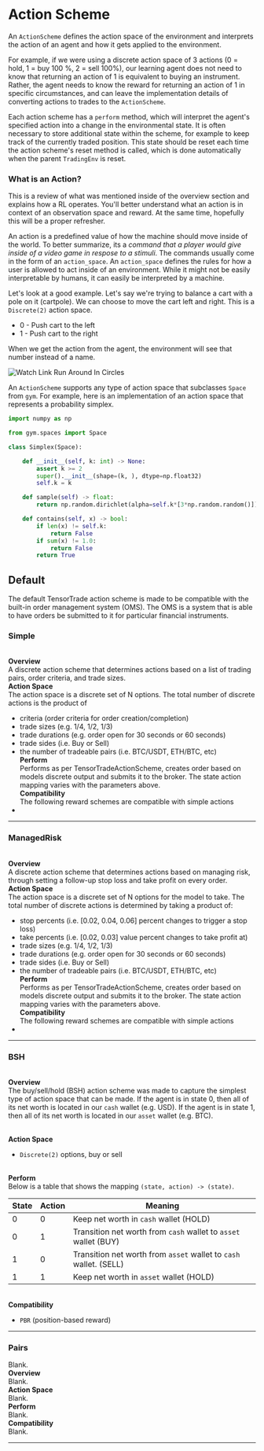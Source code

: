 # Action Scheme

An `ActionScheme` defines the action space of the environment and interprets the action of an agent and how it gets applied to the environment.

For example, if we were using a discrete action space of 3 actions (0 = hold, 1 = buy 100 %, 2 = sell 100%), our learning agent does not need to know that returning an action of 1 is equivalent to buying an instrument. Rather, the agent needs to know the reward for returning an action of 1 in specific circumstances, and can leave the implementation details of converting actions to trades to the `ActionScheme`.

Each action scheme has a `perform` method, which will interpret the agent's specified action into a change in the environmental state. It is often necessary to store additional state within the scheme, for example to keep track of the currently traded position. This state should be reset each time the action scheme's reset method is called, which is done automatically when the parent `TradingEnv` is reset.

### What is an Action?

This is a review of what was mentioned inside of the overview section and explains how a RL operates. You'll better understand what an action is in context of an observation space and reward. At the same time, hopefully this will be a proper refresher.

An action is a predefined value of how the machine should move inside of the world. To better summarize, its a _command that a player would give inside of a video game in respose to a stimuli_. The commands usually come in the form of an `action_space`. An `action_space` defines the rules for how a user is allowed to act inside of an environment. While it might not be easily interpretable by humans, it can easily be interpreted by a machine.

Let's look at a good example. Let's say we're trying to balance a cart with a pole on it (cartpole). We can choose to move the cart left and right. This is a `Discrete(2)` action space.

- 0 - Push cart to the left
- 1 - Push cart to the right

When we get the action from the agent, the environment will see that number instead of a name.

![Watch Link Run Around In Circles](../_static/images/cartpole.gif)

An `ActionScheme` supports any type of action space that subclasses `Space` from `gym`. For example, here is an implementation of an action space that represents a probability simplex.

```python
import numpy as np

from gym.spaces import Space

class Simplex(Space):

    def __init__(self, k: int) -> None:
        assert k >= 2
        super().__init__(shape=(k, ), dtype=np.float32)
        self.k = k

    def sample(self) -> float:
        return np.random.dirichlet(alpha=self.k*[3*np.random.random()])

    def contains(self, x) -> bool:
        if len(x) != self.k:
            return False
        if sum(x) != 1.0:
            return False
        return True
```



## Default
The default TensorTrade action scheme is made to be compatible with the built-in order management system (OMS). The OMS is a system that is able to have orders be submitted to it for particular financial instruments.

### Simple

<br> **Overview** <br>
A discrete action scheme that determines actions based on a list of
trading pairs, order criteria, and trade sizes.
<br> **Action Space** <br>
The action space is a discrete set of N options. The total number of discrete actions is the product of 
- criteria (order criteria for order creation/completion)
- trade sizes (e.g. 1/4, 1/2, 1/3)
- trade durations (e.g. order open for 30 seconds or 60 seconds)
- trade sides (i.e. Buy or Sell)
- the number of tradeable pairs (i.e. BTC/USDT, ETH/BTC, etc)
<br> **Perform** <br>
Performs as per TensorTradeActionScheme, creates order based on models discrete output and submits it to the broker. The state action mapping varies with the parameters above.
<br> **Compatibility** <br>
The following reward schemes are compatible with simple actions 
- 
<hr>


### ManagedRisk

<br> **Overview** <br>
A discrete action scheme that determines actions based on managing risk,
through setting a follow-up stop loss and take profit on every order.
<br> **Action Space** <br>
The action space is a discrete set of N options for the model to take. The total number of discrete actions is determined by taking a product of:
- stop percents (i.e. [0.02, 0.04, 0.06] percent changes to trigger a stop loss)
- take percents (i.e. [0.02, 0.03] value percent changes to take profit at)
- trade sizes (e.g. 1/4, 1/2, 1/3)
- trade durations (e.g. order open for 30 seconds or 60 seconds)
- trade sides (i.e. Buy or Sell)
- the number of tradeable pairs (i.e. BTC/USDT, ETH/BTC, etc)
<br> **Perform** <br>
Performs as per TensorTradeActionScheme, creates order based on models discrete output and submits it to the broker. The state action mapping varies with the parameters above.
<br> **Compatibility** <br>
The following reward schemes are compatible with simple actions 
- 
<hr>

### BSH

<br> **Overview** <br>
The buy/sell/hold (BSH) action scheme was made to capture the simplest type of
action space that can be made. If the agent is in state 0, then all of its net worth
is located in our `cash` wallet (e.g. USD). If the agent is in state 1, then all of
its net worth is located in our `asset` wallet (e.g. BTC).

<br> **Action Space** <br>
* `Discrete(2)` options, buy or sell 

<br> **Perform** <br>
Below is a table that shows the mapping `(state, action) -> (state)`. <br>

State | Action | Meaning |
----- | ------ | ------- |
0 | 0 | Keep net worth in `cash` wallet (HOLD) |
0 | 1 | Transition net worth from `cash` wallet to `asset` wallet (BUY) |
1 | 0 | Transition net worth from `asset` wallet to `cash` wallet. (SELL) |
1 | 1 | Keep net worth in `asset` wallet (HOLD) |

<br> **Compatibility** <br>
* `PBR` (position-based reward)
<hr>

### Pairs
Blank.
<br> **Overview** <br>
Blank.
<br> **Action Space** <br>
Blank.
<br> **Perform** <br>
Blank.
<br> **Compatibility** <br>
Blank.
<hr>
